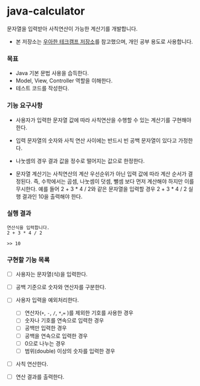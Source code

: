 # java-calculator
문자열을 입력받아 사칙연산이 가능한 계산기를 개발합니다. 

- 본 저장소는 [우아한 테크캠프 저장소](https://github.com/woowacourse/java-calculator)를 참고했으며, 개인 공부 용도로 사용합니다. 



### 목표

- Java 기본 문법 사용을 습득한다.
- Model, View, Controller 역할을 이해한다.
- 테스트 코드를 작성한다.



### 기능 요구사항

- 사용자가 입력한 문자열 값에 따라 사칙연산을 수행할 수 있는 계산기를 구현해야 한다.

- 입력 문자열의 숫자와 사칙 연산 사이에는 반드시 빈 공백 문자열이 있다고 가정한다.

- 나눗셈의 경우 결과 값을 정수로 떨어지는 값으로 한정한다.

- 문자열 계산기는 사칙연산의 계산 우선순위가 아닌 입력 값에 따라 계산 순서가 결정된다. 즉, 수학에서는 곱셈, 나눗셈이 덧셈, 뺄셈 보다 먼저 계산해야 하지만 이를 무시한다. 예를 들어 2 + 3 * 4 / 2와 같은 문자열을 입력할 경우 2 + 3 * 4 / 2 실행 결과인 10을 출력해야 한다.

  

### 실행 결과

```
연산식을 입력합니다.
2 + 3 * 4 / 2

>> 10
```



### 구현할 기능 목록

- [ ] 사용자는 문자열(식)을 입력한다. 
- [ ] 공백 기준으로 숫자와 연산자를 구분한다.
- [ ] 사용자 입력을 예외처리한다. 
  - [ ] 연산자(`+`, `-`, `/`,  `*`,`=`  )를 제외한 기호를 사용한 경우
  - [ ] 숫자나 기호를 연속으로 입력한 경우
  - [ ] 공백만 입력한 경우
  - [ ] 공백을 연속으로 입력한 경우
  - [ ] 0으로 나누는 경우
  - [ ] 범위(double) 이상의 숫자를 입력한 경우
- [ ] 사칙 연산한다.
- [ ] 연산 결과를 출력한다.







